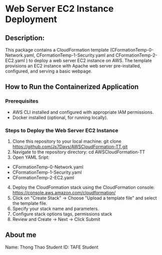 # Web Server EC2 Instance Deployment
## Description: 
This package contains a CloudFormation template (CFormationTemp-0-Network.yaml, CFormationTemp-1-Security.yaml and CFormationTemp-2-EC2.yaml ) to deploy a web server EC2 instance on AWS. The template provisions an EC2 instance with Apache web server pre-installed, configured, and serving a basic webpage.

## How to Run the Containerized Application
### Prerequisites
* AWS CLI installed and configured with appropriate IAM permissions.
* Docker installed (optional, for running locally).

### Steps to Deploy the Web Server EC2 Instance
1. Clone this repository to your local machine:
git clone https://github.com/Js7Days/AWSCloudFormation-TT.git
2. Navigate to the repository directory:
cd AWSCloudFormation-TT
3. Open YAML Sript:
  * CFormationTemp-0-Network.yaml
  * CFormationTemp-1-Security.yaml 
  * CFormationTemp-2-EC2.yaml
4. Deploy the CloudFormation stack using the CloudFormation console:
   https://console.aws.amazon.com/cloudformation/ 
5. Click on "Create Stack" -> Choose "Upload a template file" and select the template file.
6. Specify your stack name and parameters.
7. Configure stack options tags, permissions stack 
8. Review and Create -> Next -> Click Submit

## About me
Name: Thong Thao
Student ID: 
TAFE Student
